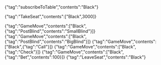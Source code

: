 {"tag":"subscribeToTable","contents":"Black"}

{"tag":"TakeSeat","contents":["Black",3000]}

{"tag":"GameMove","contents":["Black",{"tag":"PostBlind","contents":"SmallBlind"}]}
{"tag":"GameMove","contents":["Black",{"tag":"PostBlind","contents":"BigBlind"}]}
{"tag":"GameMove","contents":["Black",{"tag":"Call"}]}
{"tag":"GameMove","contents":["Black",{"tag":"Check"}]}
{"tag":"GameMove","contents":["Black",{"tag":"Bet","contents":100}]}
{"tag":"LeaveSeat","contents":"Black"}